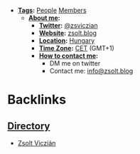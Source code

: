 - **[Tags](<Tags.md>):** [People](<People.md>) [Members](<Members.md>)
    - **[About me](<About me.md>):**
        - **[Twitter](<Twitter.md>):** [@zsviczian](https://twitter.com/zsviczian)
        - **[Website](<Website.md>):** [zsolt.blog](https://www.zsolt.blog)
        - **[Location](<Location.md>):** [Hungary](<Hungary.md>)
        - **[Time Zone](<Time Zone.md>):** [CET](<CET.md>) (GMT+1)
        - **[How to contact me](<How to contact me.md>):**
            - DM me on twitter
            - Contact me: info@zsolt.blog

# Backlinks
## [Directory](<Directory.md>)
- [Zsolt Viczián](<Zsolt Viczián.md>)

